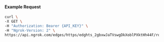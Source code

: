 <!-- Code generated for API Clients. DO NOT EDIT. -->

#### Example Request

```bash
curl \
-X GET \
-H "Authorization: Bearer {API_KEY}" \
-H "Ngrok-Version: 2" \
https://api.ngrok.com/edges/https/edghts_2gbxwJaTVswgDkXoblPXktHh44F/routes/edghtsrt_2gbxwPWmEal4c76r8WrMv9x1GvI/policy
```
